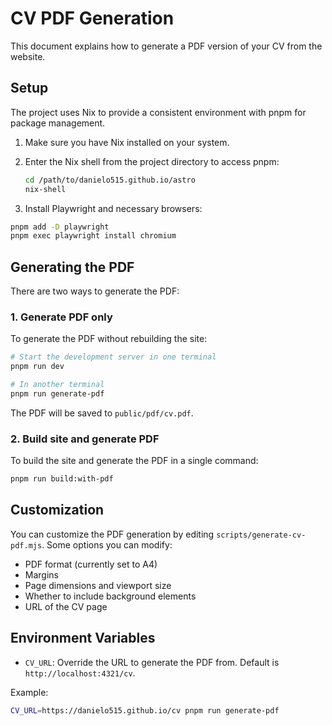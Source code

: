 # CV PDF Generation

This document explains how to generate a PDF version of your CV from the website.

## Setup

The project uses Nix to provide a consistent environment with pnpm for package management.

1. Make sure you have Nix installed on your system.
2. Enter the Nix shell from the project directory to access pnpm:

   ```bash
   cd /path/to/danielo515.github.io/astro
   nix-shell
   ```

3. Install Playwright and necessary browsers:

```bash
pnpm add -D playwright
pnpm exec playwright install chromium
```

## Generating the PDF

There are two ways to generate the PDF:

### 1. Generate PDF only

To generate the PDF without rebuilding the site:

```bash
# Start the development server in one terminal
pnpm run dev

# In another terminal
pnpm run generate-pdf
```

The PDF will be saved to `public/pdf/cv.pdf`.

### 2. Build site and generate PDF

To build the site and generate the PDF in a single command:

```bash
pnpm run build:with-pdf
```

## Customization

You can customize the PDF generation by editing `scripts/generate-cv-pdf.mjs`. Some options you can modify:

- PDF format (currently set to A4)
- Margins
- Page dimensions and viewport size
- Whether to include background elements
- URL of the CV page

## Environment Variables

- `CV_URL`: Override the URL to generate the PDF from. Default is `http://localhost:4321/cv`.

Example:

```bash
CV_URL=https://danielo515.github.io/cv pnpm run generate-pdf
```
